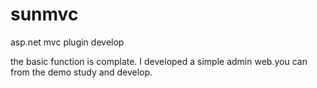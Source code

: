 # sunmvc
asp.net mvc plugin develop

the basic function is complate. I developed a simple admin web.you can from the demo study and develop.
